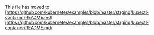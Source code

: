 This file has moved to [https://github.com/kubernetes/examples/blob/master/staging/kubectl-container/README.md](https://github.com/kubernetes/examples/blob/master/staging/kubectl-container/README.md)
